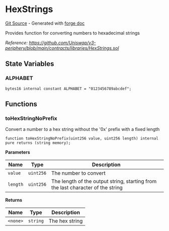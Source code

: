 # HexStrings
[Git Source](https://github.com/uniswap/v4-periphery/blob/3f295d8435e4f776ea2daeb96ce1bc6d63f33fc7/src/libraries/HexStrings.sol) - Generated with [forge doc](https://book.getfoundry.sh/reference/forge/forge-doc)

Provides function for converting numbers to hexadecimal strings

*Reference: https://github.com/Uniswap/v3-periphery/blob/main/contracts/libraries/HexStrings.sol*


## State Variables
### ALPHABET

```solidity
bytes16 internal constant ALPHABET = "0123456789abcdef";
```


## Functions
### toHexStringNoPrefix

Convert a number to a hex string without the '0x' prefix with a fixed length


```solidity
function toHexStringNoPrefix(uint256 value, uint256 length) internal pure returns (string memory);
```
**Parameters**

|Name|Type|Description|
|----|----|-----------|
|`value`|`uint256`|The number to convert|
|`length`|`uint256`|The length of the output string, starting from the last character of the string|

**Returns**

|Name|Type|Description|
|----|----|-----------|
|`<none>`|`string`|The hex string|


